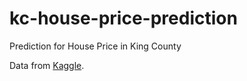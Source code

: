# kc-house-price-prediction
Prediction for House Price in King County

Data from [Kaggle](https://www.kaggle.com/datasets/harlfoxem/housesalesprediction).
